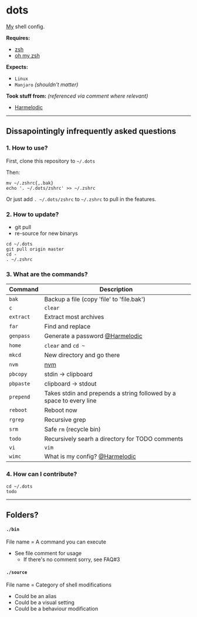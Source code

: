 # **dots**

[My](https://github.com/Joe-Dowd) shell config.

**Requires:** 
 - [zsh](https://sourceforge.net/projects/zsh)
 - [oh my zsh](https://github.com/ohmyzsh/ohmyzsh)

**Expects:**
 - `Linux`
 - `Manjaro` *(shouldn't matter)*

**Took stuff from:** *(referenced via comment where relevant)*
- [Harmelodic](https://gitlab.com/Harmelodic/dots)

---

## Dissapointingly infrequently asked questions
### **1. How to use?**
First, clone this repository to `~/.dots`

Then:
```
mv ~/.zshrc{,.bak}
echo '. ~/.dots/zshrc' >> ~/.zshrc
```

Or just add `. ~/.dots/zshrc` to `~/.zshrc` to pull in the features.

### **2. How to update?**
 - git pull
 - re-source for new binarys

```
cd ~/.dots
git pull origin master
cd -
. ~/.zshrc
```

### **3. What are the commands?**
| Command | Description |
| --- | ----------- |
| `bak` | Backup a file (copy 'file' to 'file.bak') |
| `c` | `clear` |
| `extract` | Extract most archives |
| `far` | Find and replace |
| `genpass` | Generate a password  [@Harmelodic](https://gitlab.com/Harmelodic/dots)|
| `home` | `clear` and `cd ~` |
| `mkcd` | New directory and go there |
| `nvm` | [nvm](https://github.com/nvm-sh/nvm) |
| `pbcopy` | stdin -> clipboard |
| `pbpaste` | clipboard -> stdout |
| `prepend` | Takes stdin and prepends a string followed by a space to every line |
| `reboot` | Reboot now |
| `rgrep` | Recursive grep |
| `srm` | Safe `rm` (recycle bin) |
| `todo` | Recursively searh a directory for TODO comments |
| `vi` | `vim` |
| `wimc` | What is my config? [@Harmelodic](https://gitlab.com/Harmelodic/dots)|


### **4. How can I contribute?**
```
cd ~/.dots
todo
```

---

## **Folders?**

#### **`./bin`**
File name = A command you can execute

 - See file comment for usage
   - If there's no comment sorry, see FAQ#3

#### **`./source`**
File name = Category of shell modifications
 - Could be an alias
 - Could be a visual setting
 - Could be a behaviour modification
